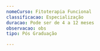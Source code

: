 ```yaml
---
nomeCurso: Fitoterapia Funcional
classificacao: Especialização
duracao: Pode ser de 4 a 12 meses
observacao: obs
tipo: Pós Graduação

---
```



